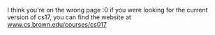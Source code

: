 I think you're on the wrong page :0 if you were looking for the current version of cs17, you can find the website at www.cs.brown.edu/courses/cs017
